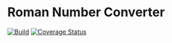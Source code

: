 # Roman Number Converter
[![Build](https://github.com/sass0lino/prova/actions/workflows/build.yml/badge.svg)](https://github.com/sass0lino/prova/actions/workflows/build.yml)
[![Coverage Status](https://coveralls.io/repos/github/sass0lino/prova/badge.svg?branch=due&service=github&kill_cache=1)](https://coveralls.io/github/sass0lino/prova?branch=due)